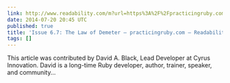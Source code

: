 ```yaml
---
link: http://www.readability.com/m?url=https%3A%2F%2Fpracticingruby.com%2Farticles%2Fdemeter-archaeology
date: 2014-07-20 20:45 UTC
published: true
title: 'Issue 6.7: The Law of Demeter — practicingruby.com — Readability'
tags: []
---
```


This article was contributed by David A. Black, Lead Developer at Cyrus Innovation. David is a long-time Ruby developer, author, trainer, speaker, and community…
